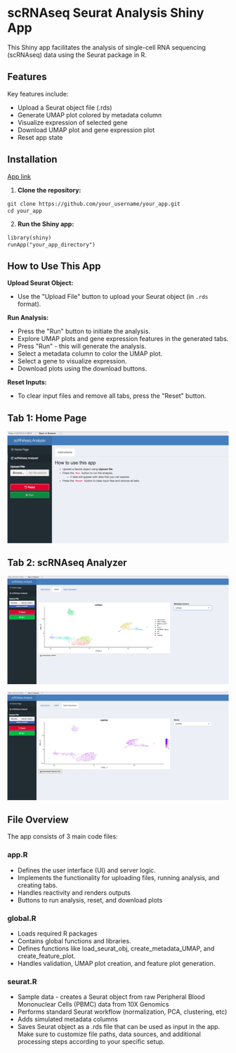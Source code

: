 # scRNAseq Seurat Analysis Shiny App

This Shiny app facilitates the analysis of single-cell RNA sequencing (scRNAseq) data using the Seurat package in R.

##  Features

 Key features include:

- Upload a Seurat object file (.rds)
- Generate UMAP plot colored by metadata column
- Visualize expression of selected gene
- Download UMAP plot and gene expression plot
- Reset app state

## Installation
[App link](https://ndd0wk-sita0karan-patel.shinyapps.io/shiny2)

1. **Clone the repository:**
```
git clone https://github.com/your_username/your_app.git
cd your_app
```

2. **Run the Shiny app:**
```
library(shiny)
runApp("your_app_directory")
```

## How to Use This App

 **Upload Seurat Object:**
   - Use the "Upload File" button to upload your Seurat object (in `.rds` format).
  
 **Run Analysis:**
 - Press the "Run" button to initiate the analysis.
 - Explore UMAP plots and gene expression features in the generated tabs.
 - Press "Run" - this will generate the analysis. 
 - Select a metadata column to color the UMAP plot.
 - Select a gene to visualize expression.
 - Download plots using the download buttons.

 **Reset Inputs:**
 - To clear input files and remove all tabs, press the "Reset" button.


## Tab 1: Home Page
![Home Page](/Images/homepage.png)

## Tab 2: scRNAseq Analyzer
![UMAP based on user selected metadata values](/Images/umap.png)

![Feauture plot of the user  seleted gene](/Images/feature%20plot.png)


## File Overview

The app consists of 3 main code files:

### app.R
- Defines the user interface (UI) and server logic.
- Implements the functionality for uploading files, running analysis, and creating tabs.
- Handles reactivity and renders outputs
- Buttons to run analysis, reset, and download plots

### global.R
- Loads required R packages
- Contains global functions and libraries.
- Defines functions like load_seurat_obj, create_metadata_UMAP, and create_feature_plot.
- Handles validation, UMAP plot creation, and feature plot generation.

### seurat.R
- Sample data - creates a Seurat object from raw Peripheral Blood Mononuclear Cells (PBMC) data from 10X Genomics
- Performs standard Seurat workflow (normalization, PCA, clustering, etc)
- Adds simulated metadata columns
- Saves Seurat object as a .rds file that can be used as input in the app.
Make sure to customize file paths, data sources, and additional processing steps according to your specific setup.

